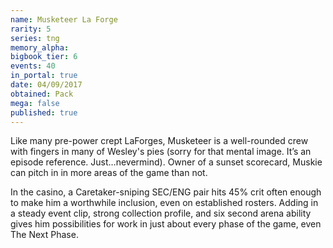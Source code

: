 ```yaml
---
name: Musketeer La Forge
rarity: 5
series: tng
memory_alpha:
bigbook_tier: 6
events: 40
in_portal: true
date: 04/09/2017
obtained: Pack
mega: false
published: true
---
```


Like many pre-power crept LaForges, Musketeer is a well-rounded crew with fingers in many of Wesley's pies (sorry for that mental image. It’s an episode reference. Just…nevermind). Owner of a sunset scorecard, Muskie can pitch in in more areas of the game than not.

In the casino, a Caretaker-sniping SEC/ENG pair hits 45% crit often enough to make him a worthwhile inclusion, even on established rosters. Adding in a steady event clip, strong collection profile, and six second arena ability gives him possibilities for work in just about every phase of the game, even The Next Phase.
